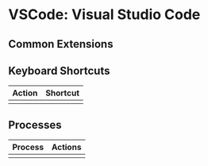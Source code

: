 # VSCode: Visual Studio Code

## Common Extensions   

## Keyboard Shortcuts
| Action | Shortcut |  
| --- | --- | 
|  |  |  

## Processes
| Process | Actions |  
| -- | -- |  
|  |  |  
 

